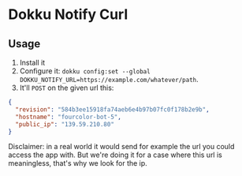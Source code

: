 # Dokku Notify Curl

## Usage

1. Install it
2. Configure it: `dokku config:set --global DOKKU_NOTIFY_URL=https://example.com/whatever/path`.
3. It'll `POST` on the given url this:

```json
{
  "revision": "584b3ee15918fa74aeb6e4b97b07fc0f178b2e9b",
  "hostname": "fourcolor-bot-5",
  "public_ip": "139.59.210.80"
}
```

Disclaimer: in a real world it would send for example the url you could access
the app with. But we're doing it for a case where this url is meaningless, that's
why we look for the ip.

